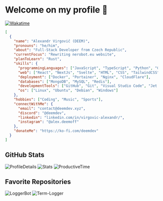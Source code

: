 # **Welcome on my profile 👋**
[![Wakatime](https://wakatime.com/badge/user/4eeecd2f-b83e-434d-9783-fb202ba16da2.svg)](https://wakatime.com/@4eeecd2f-b83e-434d-9783-fb202ba16da2)

```json
[
  {
    "name": "Alexandr Virgovič (DEEM)",
    "pronouns": "he/him",
    "about": "Full-Stack Developer from Czech Republic",
    "currentFocus": "Rewriting nerobot.eu website",
    "planToLearn": "Rust",
    "skills": {
      "programmingLanguages": ["JavaScript", "TypeScript", "Python", "Go"],
      "web": ["React", "NextJs", "Svelte", "HTML", "CSS", "TailwindCSS"],
      "deployment": ["Docker", "Portainer", "Nginx", "CloudFlare"],
      "databases": ["MongoDB", "MySQL", "Redis"],
      "developmentTools": ["GitHub", "Git", "Visual Studio Code", "Jet Brains", "NPMJs"],
      "os": ["Linux", "Ubuntu", "Debian", "Windows"]
    },
    "hobbies": ["Coding", "Music", "Sports"],
    "connectWithMe": {
      "email": "contact@deemdev.xyz",
      "discord": "@deemdev",
      "linkedin": "linkedin.com/in/virgovic-alexandr/",
      "instagram": "@alex.deemoff"
    },
    "donateMe": "https://ko-fi.com/deemdev"
  }
]
```

## **GitHub Stats**

![ProfileDetails](https://github-profile-summary-cards.vercel.app/api/cards/profile-details?username=devdeem&theme=github_dark)
![Stats](https://github-profile-summary-cards.vercel.app/api/cards/stats?username=devdeem&theme=github_dark)
![ProductiveTime](https://github-profile-summary-cards.vercel.app/api/cards/productive-time?username=devdeem&theme=github_dark)

## **Favorite Repositories**

![LoggerBot](https://github-readme-stats.vercel.app/api/pin/?username=devdeem&repo=Logger-Bot&theme=dark&show_owner=true)
![Term-Logger](https://github-readme-stats.vercel.app/api/pin/?username=devdeem&repo=term-logger&theme=dark&show_owner=true)
